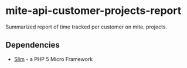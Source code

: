 # mite-api-customer-projects-report

Summarized report of time tracked per customer on mite. projects.

## Dependencies

- [Slim][slimframework] - a PHP 5 Micro Framework

[slimframework]:http://www.slimframework.com/ "Slim is a PHP 5 Micro Framework"